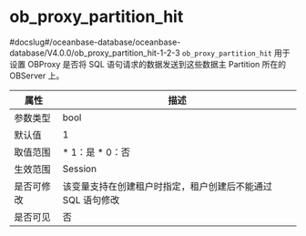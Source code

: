 ob_proxy_partition_hit 
===========================================
#docslug#/oceanbase-database/oceanbase-database/V4.0.0/ob_proxy_partition_hit-1-2-3
`ob_proxy_partition_hit` 用于设置 OBProxy 是否将 SQL 语句请求的数据发送到这些数据主 Partition 所在的 OBServer 上。


| **属性** |                                               **描述**                                                |
|--------|-----------------------------------------------------------------------------------------------------|
| 参数类型   | bool                                                                                                |
| 默认值    | 1                                                                                                   |
| 取值范围   | * 1：是   * 0：否    |
| 生效范围   | Session                                                                                             |
| 是否可修改  | 该变量支持在创建租户时指定，租户创建后不能通过 SQL 语句修改                                                                    |
| 是否可见   | 否                                                                                                   |


